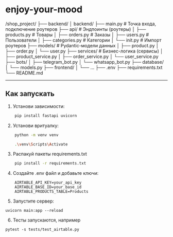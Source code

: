 # enjoy-your-mood

/shop_project/
├── backend/
│ backend/
├── main.py # Точка входа, подключение роутеров
├── api/ # Эндпоинты (роутеры)
│ ├── products.py # Товары
│ ├── orders.py # Заказы
│ ├── users.py # Пользователи
│ ├── categories.py # Категории
│ └── init.py # Импорт роутеров
├── models/ # Pydantic-модели данных
│ ├── product.py
│ ├── order.py
│ └── user.py
├── services/ # Бизнес-логика (сервисы)
│ ├── product_service.py
│ ├── order_service.py
│ └── user_service.py
├── bots/
│ ├── telegram_bot.py
│ └── whatsapp_bot.py
├── database/
│ └── models.py
├── frontend/
│ └── ...
├── .env
├── requirements.txt
└── README.md

---

## Как запускать

1. Установи зависимости:

```bash
    pip install fastapi uvicorn

```

2. Установи вритуалку:

```bash
    python -m venv venv

    .\venv\Scripts\Activate
```

3. Распакуй пакеты requirements.txt

```bash
    pip install -r requirements.txt
```

4. Создайте .env файл и добавьте ключи:

```
    AIRTABLE_API_KEY=your_api_key
    AIRTABLE_BASE_ID=your_base_id
    AIRTABLE_PRODUCTS_TABLE=Products
```

5. Запустите сервер:

```
uvicorn main:app --reload
```

6. Тесты запускаются, например

```
pytest -s tests/test_airtable.py
```
